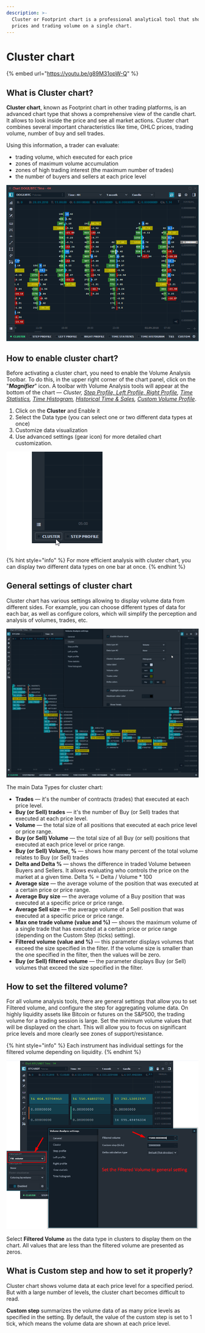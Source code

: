 ```yaml
---
description: >-
  Cluster or Footprint chart is a professional analytical tool that shows OHLC
  prices and trading volume on a single chart.
---
```


# Cluster chart

{% embed url="https://youtu.be/g89M31opW-Q" %}

## What is Cluster chart? <a href="#what-is-cluster-chart" id="what-is-cluster-chart"></a>

**Cluster chart**, known as Footprint chart in other trading platforms, is an advanced chart type that shows a comprehensive view of the candle chart. It allows to look inside the price and see all market actions. Cluster chart combines several important characteristics like time, OHLC prices, trading volume, number of buy and sell trades.

Using this information, a trader can evaluate:

* trading volume, which executed for each price
* zones of maximum volume accumulation
* zones of high trading interest (the maximum number of trades)
* the number of buyers and sellers at each price level

![General view of Cluster chart which shows Trades and Delta at once](<../../../.gitbook/assets/cluster chart general view.png>)

## How to enable cluster chart? <a href="#how-to-enable-cluster-chart" id="how-to-enable-cluster-chart"></a>



Before activating a cluster chart, you need to enable the Volume Analysis Toolbar. To do this, in the upper right corner of the chart panel, click on the "_**Magnifier**_" icon. A toolbar with Volume Analysis tools will appear at the bottom of the chart — _Cluster,_ [_Step Profile, Left Profile, Right Profile_](volume-profiles.md)_,_ [_Time Statistics_](time-statistics.md)_,_ [_Time Histogram_](time-histogram.md)_,_ [_Historical Time & Sales_](historical-time-and-sales.md)_,_ [_Custom Volume Profile_](volume-profiles.md).

1. Click on the **Cluster** and Enable it
2. Select the Data type (you can select one or two different data types at once)
3. Customize data visualization
4. Use advanced settings (gear icon) for more detailed chart customization.

![Here is how you can activate Cluster chart in 3rd Dimension platform](<../../../.gitbook/assets/how to enable cluster chart.gif>)

{% hint style="info" %}
For more efficient analysis with cluster chart, you can display two different data types on one bar at once.
{% endhint %}

## General settings of cluster chart <a href="#general-settings-of-cluster-chart" id="general-settings-of-cluster-chart"></a>

Cluster chart has various settings allowing to display volume data from different sides. For example, you can choose different types of data for each bar, as well as configure colors, which will simplify the perception and analysis of volumes, trades, etc.

![Select different data types for Cluster chart](<../../../.gitbook/assets/cluster data type.gif>)

The main Data Types for cluster chart:

* **Trades** — it's the number of contracts (trades) that executed at each price level.
* **Buy (or Sell) trades** — it's the number of Buy (or Sell) trades that executed at each price level.
* **Volume** — the total size of all positions that executed at each price level or price range.
* **Buy (or Sell) Volume** — the total size of all Buy (or sell) positions that executed at each price level or price range.
* **Buy (or Sell) Volume, %** — shows how many percent of the total volume relates to Buy (or Sell) trades
* **Delta and Delta %** — shows the difference in traded Volume between Buyers and Sellers. It allows evaluating who controls the price on the market at a given time. Delta % = Delta / Volume \* 100
* **Average size** — the average volume of the position that was executed at a certain price or price range.
* **Average Buy size** — the average volume of a Buy position that was executed at a specific price or price range.
* **Average Sell size** — the average volume of a Sell position that was executed at a specific price or price range.
* **Max one trade volume (value and %)** — shows the maximum volume of a single trade that has executed at a certain price or price range (depending on the Custom Step (ticks) setting).
* **Filtered volume (value and %)** — this parameter displays volumes that exceed the size specified in the filter. If the volume size is smaller than the one specified in the filter, then the values will be zero.
* **Buy (or Sell) filtered volume** — the parameter displays Buy (or Sell) volumes that exceed the size specified in the filter.

## How to set the filtered volume? <a href="#how-to-set-the-filtered-volume" id="how-to-set-the-filtered-volume"></a>

For all volume analysis tools, there are general settings that allow you to set Filtered volume, and configure the step for aggregating volume data. On highly liquidity assets like Bitcoin or futures on the S\&P500, the trading volume for a trading session is large. Set the minimum volume values that will be displayed on the chart. This will allow you to focus on significant price levels and more clearly see zones of support/resistance.

{% hint style="info" %}
Each instrument has individual settings for the filtered volume depending on liquidity.
{% endhint %}

![Filtered volume in general settings of Volume Analysis](<../../../.gitbook/assets/Filtered volume.png>)

Select **Filtered Volume** as the data type in clusters to display them on the chart. All values that are less than the filtered volume are presented as zeros.

## What is Custom step and how to set it properly? <a href="#what-is-custom-step-and-how-to-set-it-properly" id="what-is-custom-step-and-how-to-set-it-properly"></a>

Cluster chart shows volume data at each price level for a specified period. But with a large number of levels, the cluster chart becomes difficult to read.

**Custom step** summarizes the volume data of as many price levels as specified in the setting. By default, the value of the custom step is set to 1 tick, which means the volume data are shown at each price level.
